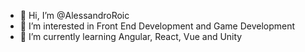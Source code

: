 - 👋 Hi, I’m @AlessandroRoic
- 👀 I’m interested in Front End Development and Game Development
- 🌱 I’m currently learning Angular, React, Vue and Unity

<!---
AlessandroRoic/AlessandroRoic is a ✨ special ✨ repository because its `README.md` (this file) appears on your GitHub profile.
You can click the Preview link to take a look at your changes.
--->
